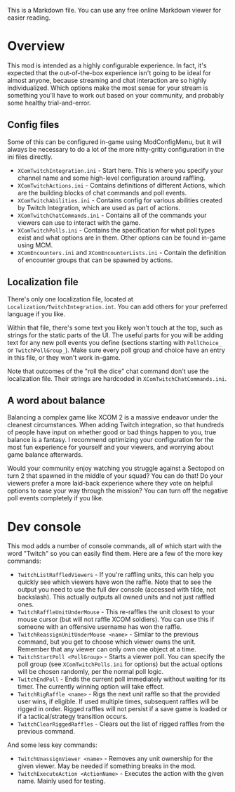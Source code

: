 

This is a Markdown file. You can use any free online Markdown viewer for easier reading.


# Overview

This mod is intended as a highly configurable experience. In fact, it's expected that the out-of-the-box experience isn't going to be ideal for almost anyone, because streaming and chat interaction are so highly individualized. Which options make the most sense for your stream is something you'll have to work out based on your community, and probably some healthy trial-and-error.

## Config files

Some of this can be configured in-game using ModConfigMenu, but it will always be necessary to do a lot of the more nitty-gritty configuration in the ini files directly.

* `XComTwitchIntegration.ini` - Start here. This is where you specify your channel name and some high-level configuration around raffling.
* `XComTwitchActions.ini` - Contains definitions of different Actions, which are the building blocks of chat commands and poll events.
* `XComTwitchAbilities.ini` - Contains config for various abilities created by Twitch Integration, which are used as part of actions.
* `XComTwitchChatCommands.ini` - Contains all of the commands your viewers can use to interact with the game.
* `XComTwitchPolls.ini` - Contains the specification for what poll types exist and what options are in them. Other options can be found in-game using MCM.
* `XComEncounters.ini` and `XComEncounterLists.ini` - Contain the definition of encounter groups that can be spawned by actions.

## Localization file

There's only one localization file, located at `Localization/TwitchIntegration.int`. You can add others for your preferred language if you like.

Within that file, there's some text you likely won't touch at the top, such as strings for the static parts of the UI. The useful parts for you will be adding text for any new poll events you define (sections starting with `PollChoice_` or `TwitchPollGroup_`). Make sure every poll group and choice have an entry in this file, or they won't work in-game.

Note that outcomes of the "roll the dice" chat command don't use the localization file. Their strings are hardcoded in `XComTwitchChatCommands.ini`.

## A word about balance

Balancing a complex game like XCOM 2 is a massive endeavor under the cleanest circumstances. When adding Twitch integration, so that hundreds of people have input on whether good or bad things happen to you, true balance is a fantasy. I recommend optimizing your configuration for the most fun experience for yourself and your viewers, and worrying about game balance afterwards.

Would your community enjoy watching you struggle against a Sectopod on turn 2 that spawned in the middle of your squad? You can do that! Do your viewers prefer a more laid-back experience where they vote on helpful options to ease your way through the mission? You can turn off the negative poll events completely if you like.

# Dev console

This mod adds a number of console commands, all of which start with the word "Twitch" so you can easily find them. Here are a few of the more key commands:

* `TwitchListRaffledViewers` - If you're raffling units, this can help you quickly see which viewers have won the raffle. Note that to see the output you need to use the full dev console (accessed with tilde, not backslash). This actually outputs all owned units and not just raffled ones.
* `TwitchRaffleUnitUnderMouse` - This re-raffles the unit closest to your mouse cursor (but will not raffle XCOM soldiers). You can use this if someone with an offensive username has won the raffle.
* `TwitchReassignUnitUnderMouse <name>` - Similar to the previous command, but you get to choose which viewer owns the unit. Remember that any viewer can only own one object at a time.
* `TwitchStartPoll <PollGroup>` - Starts a viewer poll. You can specify the poll group (see `XComTwitchPolls.ini` for options) but the actual options will be chosen randomly, per the normal poll logic.
* `TwitchEndPoll` - Ends the current poll immediately without waiting for its timer. The currently winning option will take effect.
* `TwitchRigRaffle <name>` - Rigs the next unit raffle so that the provided user wins, if eligible. If used multiple times, subsequent raffles will be rigged in order. Rigged raffles will not persist if a save game is loaded or if a tactical/strategy transition occurs.
* `TwitchClearRiggedRaffles` - Clears out the list of rigged raffles from the previous command.

And some less key commands:

* `TwitchUnassignViewer <name>` - Removes any unit ownership for the given viewer. May be needed if something breaks in the mod.
* `TwitchExecuteAction <ActionName>` - Executes the action with the given name. Mainly used for testing.